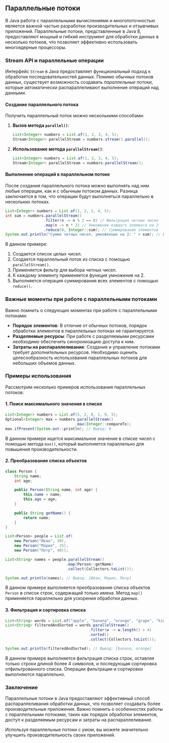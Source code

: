 ## Параллельные потоки

В Java работа с параллельными вычислениями и многопоточностью является важной частью разработки производительных и отзывчивых приложений. Параллельные потоки, представленные в Java 8, предоставляют мощный и гибкий инструмент для обработки данных в несколько потоков, что позволяет эффективно использовать многоядерные процессоры.

### Stream API и параллельные операции

Интерфейс `Stream` в Java предоставляет функциональный подход к обработке последовательностей данных. Помимо обычных потоков данных, существует возможность создавать *параллельные потоки*, которые автоматически распараллеливают выполнение операций над данными.

#### Создание параллельного потока

Получить параллельный поток можно несколькими способами:

1. **Вызов метода `parallel()`**:
   ```java
   List<Integer> numbers = List.of(1, 2, 3, 4, 5);
   Stream<Integer> parallelStream = numbers.stream().parallel();
   ```

2. **Использование метода `parallelStream()`**:
   ```java
   List<Integer> numbers = List.of(1, 2, 3, 4, 5);
   Stream<Integer> parallelStream = numbers.parallelStream();
   ```

#### Выполнение операций в параллельном потоке

После создания параллельного потока можно выполнять над ним любые операции, как и с обычным потоком данных. Разница заключается в том, что операции будут выполняться параллельно в нескольких потоках.

```java
List<Integer> numbers = List.of(1, 2, 3, 4, 5);
int sum = numbers.parallelStream()
                 .filter(n -> n % 2 == 0) // Фильтрация четных чисел
                 .map(n -> n * 2) // Умножение каждого элемента на 2
                 .reduce(0, Integer::sum); // Суммирование элементов
System.out.println("Сумма четных чисел, умноженных на 2: " + sum); // Вывод: 12
```

В данном примере:

1. Создается список целых чисел.
2. Создается параллельный поток из списка с помощью `parallelStream()`.
3. Применяется фильтр для выбора четных чисел.
4. К каждому элементу применяется функция умножения на 2.
5. Выполняется операция суммирования всех элементов с помощью `reduce()`.

### Важные моменты при работе с параллельными потоками

Важно помнить о следующих моментах при работе с параллельными потоками:

* **Порядок элементов**: В отличие от обычных потоков, порядок обработки элементов в параллельных потоках не гарантируется.
* **Разделяемые ресурсы**: При работе с разделяемыми ресурсами необходимо обеспечить синхронизацию доступа к ним. 
* **Затраты на распараллеливание**: Создание и управление потоками требует дополнительных ресурсов. Необходимо оценить целесообразность использования параллельных потоков для небольших объемов данных.

### Примеры использования

Рассмотрим несколько примеров использования параллельных потоков:

#### 1. Поиск максимального значения в списке

```java
List<Integer> numbers = List.of(5, 2, 8, 1, 9, 3);
Optional<Integer> max = numbers.parallelStream()
                               .max(Integer::compareTo);
max.ifPresent(System.out::println); // Вывод: 9
```

В данном примере ищется максимальное значение в списке чисел с помощью метода `max()`, который выполняется параллельно для повышения производительности.

#### 2. Преобразование списка объектов

```java
class Person {
    String name;
    int age;

    public Person(String name, int age) {
        this.name = name;
        this.age = age;
    }

    public String getName() {
        return name;
    }
}

List<Person> people = List.of(
    new Person("Иван", 30), 
    new Person("Мария", 25), 
    new Person("Петр", 40));

List<String> names = people.parallelStream()
                           .map(Person::getName)
                           .collect(Collectors.toList());

System.out.println(names); // Вывод: [Иван, Мария, Петр]
```

В данном примере выполняется преобразование списка объектов `Person` в список строк, содержащий только имена. Метод `map()` применяется параллельно для ускорения обработки данных.

#### 3. Фильтрация и сортировка списка

```java
List<String> words = List.of("apple", "banana", "orange", "grape", "kiwi");
List<String> filteredAndSorted = words.parallelStream()
                                     .filter(w -> w.length() > 4)
                                     .sorted()
                                     .collect(Collectors.toList());

System.out.println(filteredAndSorted); // Вывод: [banana, orange]
```

В данном примере выполняется фильтрация списка строк, оставляя только строки длиной более 4 символов, и последующая сортировка отфильтрованного списка. Операции фильтрации и сортировки выполняются параллельно.

### Заключение

Параллельные потоки в Java предоставляют эффективный способ распараллеливания обработки данных, что позволяет создавать более производительные приложения. Важно помнить о особенностях работы с параллельными потоками, таких как порядок обработки элементов, доступ к разделяемым ресурсам и затраты на распараллеливание. 

Используя  параллельные потоки с умом, вы можете значительно улучшить производительность своих приложений. 
